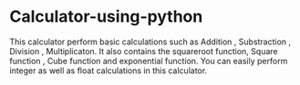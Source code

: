 # Calculator-using-python
This calculator perform basic calculations such as Addition , Substraction , Division , Multiplicaton.
It also contains the squareroot function, Square function , Cube function and exponential function.
You can easily perform integer as well as float calculations in this calculator.
